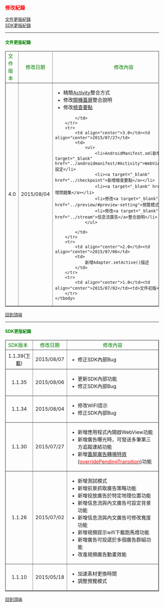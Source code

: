 <h3 id='api' style='color:red'>修改紀錄</h3>

[文件更版紀錄](./changelog/#doc_modify)
<br/>
[SDK更版紀錄](./changelog/#sdk_modify)

---------------------------------------

<h4 id='doc_modify' style='color:green'>文件更版紀錄</h4>

<table border="1">
	<thead>
		<tr>
			<td style='color:green'>文件版本</td><td align="center" style='color:green'>修改日期</td><td align="center" style='color:green;' width=350px>修改內容</td>
		</tr>
	</thead>
	<tbody>
		<tr>
			<td align="center">4.0</td><td align="center">2015/08/04</td>
			<td>
				<ul>
					<li>精簡<a target="_blank" href="../activity_setting">Activity</a>整合方式</li>
					<li>修改<a target="_blank" href="../opensplash">開機蓋屏</a>整合說明</li>
					<li>修改<a target="_blank" href="../checkpoint">檢查要點</a></li>
				</ul>
				
			</td>
		</tr>
		<tr>
			<td align="center">3.0</td><td align="center">2015/07/27</td>
			<td>
				<ul>
					<li>AndroidManifest.xml新增<a target="_blank" href="../androidmanifest/#Activity">WebViewActivity</a>設定</li>
					<li><a target="_blank" href="../checkpoint">新增檢查要點</a></li>
					<li><a target="_blank" href="../faq">新增問題集</a></li>
					<li>修改<a target="_blank" href="../preview/#preview-setting">預覽模式</a>說明</li>
					<li>修改<a target="_blank" href="../stream">信息流廣告</a>整合說明</li>
				</ul>
				
			</td>
		</tr>
		<tr>
			<td align="center">2.0</td><td align="center">2015/07/06</td>
			<td>
				新增Adapter.setActive()描述
			</td>
		</tr>
		<tr>
			<td align="center">1.0</td><td align="center">2015/07/02</td><td>文件初版</td>
		</tr>
	</tbody>
</table>

[回到頂端](./changelog/#api)

---------------------------------------

<h4 id='sdk_modify' style='color:green'>SDK更版紀錄</h4>

<table border="1">
	<thead>
		<tr>
			<td style='color:green'>SDK版本</td><td align="center" style='color:green'>修改日期</td><td align="center" style='color:green;' width=350px>修改內容</td>
		</tr>
	</thead>
	<tbody>
		<tr>
			<td align="center">1.1.39(<a target="_blank" href="https://s3.cn-north-1.amazonaws.com.cn/intowow-sdk/android/jar/intowowsdk.1.1.39.jar">下載</a>)</td><td align="center">2015/08/07</td>
			<td>
				<ul>
					<li>修正SDK內部Bug</li>
				</ul>
			</td>
		</tr>
		<tr>
			<td align="center">1.1.35</td><td align="center">2015/08/06</td>
			<td>
				<ul>
					<li>更新SDK內部功能</li>
					<li>修正SDK內部Bug</li>
				</ul>
			</td>
		</tr>
		<tr>
			<td align="center">1.1.34</td><td align="center">2015/08/04</td>
			<td>
				<ul>
					<li>修改WIFI提示</li>
					<li>修正SDK內部Bug</li>
				</ul>
			</td>
		</tr>
		<tr>
			<td align="center">1.1.30</td><td align="center">2015/07/27</td>
			<td>
				<ul>
					<li>新增應用程式內開啟WebView功能</li>
					<li>新增廣告曝光時，可發送多筆第三方追蹤連結功能</li>
					<li>新增<a target="_blank" href="../opensplash/#OpenSplash-callback">蓋屏廣告轉場特效(<span style="color:red">overridePendingTransition</span>)</a>功能</li>
				</ul>
			</td>
		</tr>
		<tr>
			<td align="center">1.1.26</td><td align="center">2015/07/02</td>
			<td>
				<ul>
					<li>新增測試模式</li>
					<li>新增前景抓取廣告策略功能</li>
					<li>新增投放廣告於特定地理位置功能</li>
					<li>新增信息流與內文廣告可設定背景功能</li>
					<li>新增信息流與內文廣告可修改寬度功能</li>
					<li>新增視頻提示wifi下載跑馬燈功能</li>
					<li>新增廣告可投遞於多個廣告群組功能</li>
					<li>改進視頻廣告動畫效能</li>
				</ul>
			</td>
		</tr>
		<tr>
			<td align="center">1.1.10</td><td align="center">2015/05/18</td>
			<td>
				<ul>
					<li>加速素材更換時間</li>
					<li>調整預覽模式</li>
				</ul>
			</td>
		</tr>
	</tbody>
</table>

[回到頂端](./changelog/#api)

<br/>
<br/>
